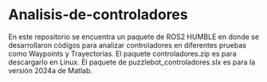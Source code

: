 # Analisis-de-controladores
En este repositorio se encuentra un paquete de ROS2 HUMBLE en donde se desarrollaron códigos para analizar controladores en diferentes pruebas como Waypoints y Trayectorias. 
El paquete controladores.zip es para descargarlo en Linux.
El paquete de puzzlebot_controladores.slx es para la versión 2024a de Matlab.

